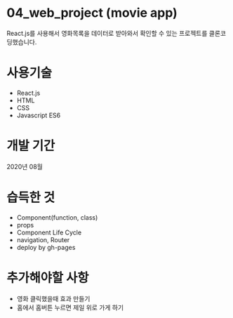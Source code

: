# 04_web_project (movie app)
React.js를 사용해서 영화목록을 데이터로 
받아와서 확인할 수 있는 프로젝트를 클론코딩했습니다.

# 사용기술
- React.js
- HTML
- CSS
- Javascript ES6

# 개발 기간
2020년 08월

# 습득한 것
- Component(function, class)
- props
- Component Life Cycle
- navigation, Router
- deploy by gh-pages

# 추가해야할 사항
- 영화 클릭했을때 효과 만들기
- 홈에서 홈버튼 누르면 제일 위로 가게 하기
